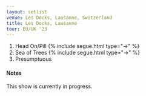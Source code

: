```yaml
---
layout: setlist
venue: Les Docks, Lausanne, Switzerland
title: Les Docks, Lausanne
tour: EU/UK '23
---
```


1. Head On/Pill
   {% include segue.html type="->" %}
2. Sea of Trees
   {% include segue.html type="->" %}
3. Presumptuous

<!--snippet-->

#### Notes
This show is currently in progress.
